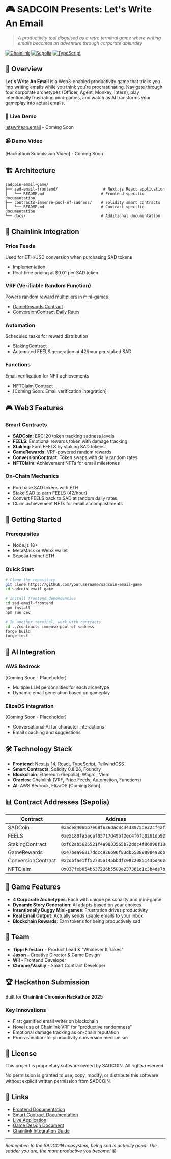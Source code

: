 # 🎮 SADCOIN Presents: Let's Write An Email

> *A productivity tool disguised as a retro terminal game where writing emails becomes an adventure through corporate absurdity*

[![Chainlink](https://img.shields.io/badge/Powered%20by-Chainlink-375BD2?style=for-the-badge)](https://chain.link)
[![Sepolia](https://img.shields.io/badge/Network-Sepolia-green?style=for-the-badge)](https://sepolia.etherscan.io)
[![TypeScript](https://img.shields.io/badge/TypeScript-007ACC?style=for-the-badge&logo=typescript&logoColor=white)](https://www.typescriptlang.org/)

## 🎯 Overview

**Let's Write An Email** is a Web3-enabled productivity game that tricks you into writing emails while you think you're procrastinating. Navigate through four corporate archetypes (Officer, Agent, Monkey, Intern), play intentionally frustrating mini-games, and watch as AI transforms your gameplay into actual emails.

### 🔗 Live Demo
[letswritean.email](https://letswritean.email) - Coming Soon

### 📹 Demo Video
[Hackathon Submission Video] - Coming Soon

## 🏗️ Architecture

```
sadcoin-email-game/
├── sad-email-frontend/                    # Next.js React application
│   └── README.md                         # Frontend-specific documentation
├── contracts-immense-pool-of-sadness/    # Solidity smart contracts
│   └── README.md                         # Contract-specific documentation
└── docs/                                 # Additional documentation
```

## 🔗 Chainlink Integration

### **Price Feeds** 
Used for ETH/USD conversion when purchasing SAD tokens
- [Implementation](./contracts-immense-pool-of-sadness/src/ConversionContract.sol)
- Real-time pricing at $0.01 per SAD token

### **VRF (Verifiable Random Function)**
Powers random reward multipliers in mini-games
- [GameRewards Contract](./contracts-immense-pool-of-sadness/src/GameRewards.sol)
- [ConversionContract Daily Rates](./contracts-immense-pool-of-sadness/src/ConversionContract.sol)

### **Automation**
Scheduled tasks for reward distribution
- [StakingContract](./contracts-immense-pool-of-sadness/src/StakingContract.sol)
- Automated FEELS generation at 42/hour per staked SAD

### **Functions** 
Email verification for NFT achievements
- [NFTClaim Contract](./contracts-immense-pool-of-sadness/src/NFTClaim.sol)
- [Coming Soon: Email verification integration]

## 🎮 Web3 Features

### **Smart Contracts**
- **SADCoin**: ERC-20 token tracking sadness levels
- **FEELS**: Emotional rewards token with damage tracking
- **Staking**: Earn FEELS by staking SAD tokens
- **GameRewards**: VRF-powered random rewards
- **ConversionContract**: Token swaps with daily random rates
- **NFTClaim**: Achievement NFTs for email milestones

### **On-Chain Mechanics**
- Purchase SAD tokens with ETH
- Stake SAD to earn FEELS (42/hour)
- Convert FEELS back to SAD at random daily rates
- Claim achievement NFTs for email accomplishments

## 🚀 Getting Started

### Prerequisites
- Node.js 18+
- MetaMask or Web3 wallet
- Sepolia testnet ETH

### Quick Start
```bash
# Clone the repository
git clone https://github.com/yourusername/sadcoin-email-game
cd sadcoin-email-game

# Install frontend dependencies
cd sad-email-frontend
npm install
npm run dev

# In another terminal, work with contracts
cd ../contracts-immense-pool-of-sadness
forge build
forge test
```

## 🤖 AI Integration

### **AWS Bedrock** 
[Coming Soon - Placeholder]
- Multiple LLM personalities for each archetype
- Dynamic email generation based on gameplay

### **ElizaOS Integration**
[Coming Soon - Placeholder]
- Conversational AI for character interactions
- Email coaching and suggestions

## 🛠️ Technology Stack

- **Frontend**: Next.js 14, React, TypeScript, TailwindCSS
- **Smart Contracts**: Solidity 0.8.26, Foundry
- **Blockchain**: Ethereum (Sepolia), Wagmi, Viem
- **Oracles**: Chainlink (VRF, Price Feeds, Automation, Functions)
- **AI**: AWS Bedrock, ElizaOS [Coming Soon]

## 📊 Contract Addresses (Sepolia)

| Contract | Address |
|----------|---------|
| SADCoin | `0xace84066b7e68f636dac3c3438975de22cf4af20` |
| FEELS | `0xe5180fa5acaf05717d49bf2ec4f6fd0261db92b2` |
| StakingContract | `0xf62ab5625521f4a9883565b72ddc4f86098f1062` |
| GameRewards | `0x47bea96317ddcc926696f83db55389898493dbcd` |
| ConversionContract | `0x2dbfae1ff52735a145bbdfc0822085143bd462e3` |
| NFTClaim | `0x037feb654b637226b5503a237361d1c3b4de7b30` |

## 🎯 Game Features

- **4 Corporate Archetypes**: Each with unique personality and mini-game
- **Dynamic Story Generation**: AI adapts based on your choices
- **Intentionally Buggy Mini-games**: Frustration drives productivity
- **Real Email Output**: Actually sends usable emails to your inbox
- **Blockchain Rewards**: Earn tokens for being productively sad

## 👥 Team

- **Tippi Fifestarr** - Product Lead & "Whatever It Takes"
- **Jason** - Creative Director & Game Design
- **Wil** - Frontend Developer
- **Chrome/Vasiliy** - Smart Contract Developer

## 🏆 Hackathon Submission

Built for **Chainlink Chromion Hackathon 2025**

### Key Innovations
- First gamified email writer on blockchain
- Novel use of Chainlink VRF for "productive randomness"
- Emotional damage tracking as on-chain reputation
- Procrastination-to-productivity conversion mechanism

## 📄 License

This project is proprietary software owned by SADCOIN. All rights reserved.

No permission is granted to use, copy, modify, or distribute this software without explicit written permission from SADCOIN.

## 🔗 Links

- [Frontend Documentation](./sad-email-frontend/README.md)
- [Smart Contract Documentation](./contracts-immense-pool-of-sadness/README.md)
- [Live Application](https://letswritean.email)
- [Game Design Document](./docs/game-design.md)
- [Chainlink Integration Guide](./docs/chainlink-integration.md)

---

*Remember: In the SADCOIN ecosystem, being sad is actually good. The sadder you are, the more productive you become!* 😢